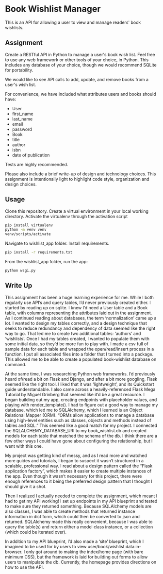 # Book Wishlist Manager

This is an API for allowing a user to view and manage readers' book wishlists.

## Assignment

Create a RESTful API in Python to manage a user's book wish list. Feel free to use any web framework or other tools of your choice, in Python. This includes any database of your choice, though we would recommend SQLite for portability.
 
We would like to see API calls to add, update, and remove books from a user's wish list.
 
For convenience, we have included what attributes users and books should have:

* User
* first_name
* last_name
* email
* password
* Book
* title
* author
* isbn
* date of publication

Tests are highly recommended.
 
Please also include a brief write-up of design and technology choices. This assignment is intentionally light to highlight code style, organization and design choices.

## Usage

Clone this repository.
Create a virtual environment in your local working directory. Activate the virtualenv through the activation script
```bash 
pip install virtualenv
python -m venv venv
venv/scripts/activate
```
Navigate to wishlist_app folder. Install requirements.
```bash
pip install -r requirements.txt
```
From the wishlist_app folder, run the app:
```bash
python wsgi.py
```

## Write Up

This assignment has been a huge learning experience for me. While I both regularly use API’s and query tables, I’d never previously created either.  I started by reading up on sqlite. I knew I’d need a User table and a Book table, with columns representing the attributes laid out in the assignment. As I continued reading about databases, the term ‘normalization’ came up a lot. I wanted to design my tables correctly, and a design technique that seeks to reduce redundancy and dependency of data seemed like the right way to go. That led me to create two additional tables: ‘authors’ and ‘wishlists’. Once I had my tables created, I wanted to populate them with some initial data, so they’d be more fun to play with. I made a csv full of sample data for each table and wrapped the open/read/insert process in a function. I put all associated files into a folder that I turned into a package. This allowed me to be able to create a populated book-wishlist database on command.

 
At the same time, I was researching Python web frameworks. I’d previously heard of/read a bit on Flask and Django, and after a bit more googling, Flask seemed like the right tool. I liked that it was ‘lightweight’, and its Quickstart guide understandable. I also came across a heavily-referenced Flask Mega Tutorial by Miguel Grinberg that seemed like it’d be a great resource. I began building out my app, creating endpoints with placeholder values, and playing with render_template(). I had to figure out a good way to manage my database, which led me to SQLAlchemy, which I learned is an Object Relational Mapper (ORM). “ORMs allow applications to manage a database using high-level entities such as classes, objects and methods instead of tables and SQL.” This seemed like a good match for my project. I connected the SQLALCHEMY_DATABASE_URI to my book_wishlist.db and created models for each table that matched the schema of the db. I think there are a few other ways I could have gone about configuring the relationship, but I went with this one. 

My project was getting kind of messy, and as I read more and watched more guides and tutorials, I began to suspect it wasn’t structured in a scalable, professional way. I read about a design pattern called the “Flask application factory”, which makes it easier to create multiple instances of the app. Even though it wasn’t necessary for this project, there were enough references to it being the preferred design pattern that I thought I should give it a shot.

Then I realized I actually needed to complete the assignment, which meant I had to get my API working! I set up endpoints in my API blueprint and tested to make sure they returned something. Because SQLAlchemy models are also classes, I was able to create methods that returned instance information in dict form, which could then be converted to json and returned.  SQLAlchemy made this really convenient, because I was able to query the table(s) and return either a model class instance, or a collection (which could be iterated over).

In addition to my API blueprint, I’d also made a ‘site’ blueprint, which I imagined to be used for by users to view user/book/wishlist data in-browser. I only got around to making the index/home page (with bare minimum CSS), but the framework is laid for building out forms to allow users to manipulate the db. Currently, the homepage provides directions on how to use the API. 
